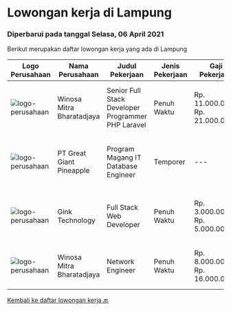 
  # Lowongan kerja di Lampung

  ### Diperbarui pada tanggal Selasa, 06 April 2021

  Berikut merupakan daftar lowongan kerja yang ada di Lampung

  |Logo Perusahaan | Nama Perusahaan | Judul Pekerjaan | Jenis Pekerjaan | Gaji Pekerjaan | Lokasi | Deskripsi | Tanggal diunggah | Pranala |
  | -------------- | --------------- | --------------- | --------- | --------- | -------------- | ------- | ----------- | ----------- |
  |![logo-perusahaan](https://image-service-cdn.seek.com.au/cd823704551af28e73a2059691a6e200c86b8a5f/ee4dce1061f3f616224767ad58cb2fc751b8d2dc)|Winosa Mitra Bharatadjaya|Senior Full Stack Developer Programmer PHP Laravel|Penuh Waktu|Rp. 11.000.000-Rp. 21.000.000|Lampung|Our office is based in Bandar Lampung and candidates are expected to move to Bandar Lampung. Successful candidates: Have at least 5 years of...|Senin, 05 April 2021|https://www.jobstreet.co.id/id/job/senior-full-stack-developer-programmer-php-laravel-3497570?token=0~9ad24e43-9f14-4f3c-a0c8-e75ef7ef8e23&sectionRank=1&jobId=jobstreet-id-job-3497570|
|![logo-perusahaan](https://image-service-cdn.seek.com.au/a9cfbe111d354fb1258d78b83041fd927add45ba/ee4dce1061f3f616224767ad58cb2fc751b8d2dc)|PT Great Giant Pineapple|Program Magang IT Database Engineer|Temporer|---|Lampung|Requirement : Knowledgeable in SQL Server Analysis, SQL Server Integration, SQL Server Reporting, and SQL Server Configuration Knowledgeable with SAP...|Selasa, 30 Maret 2021|https://www.jobstreet.co.id/id/job/program-magang-it-database-engineer-3493859?token=0~9ad24e43-9f14-4f3c-a0c8-e75ef7ef8e23&sectionRank=2&jobId=jobstreet-id-job-3493859|
|![logo-perusahaan](https://image-service-cdn.seek.com.au/19cf0e0e7b0528b2e2561e533760f077fc88ee54/ee4dce1061f3f616224767ad58cb2fc751b8d2dc)|Gink Technology|Full Stack Web Developer|Penuh Waktu|Rp. 3.000.000-Rp. 5.000.000|Bandar Lampung|Candidate must possess at least Bachelor's Degree in Engineering (Computer/Telecommunication), Computer Science/Information Technology, Computer...|Sabtu, 27 Maret 2021|https://www.jobstreet.co.id/id/job/full-stack-web-developer-3480230?token=0~9ad24e43-9f14-4f3c-a0c8-e75ef7ef8e23&sectionRank=3&jobId=jobstreet-id-job-3480230|
|![logo-perusahaan](https://image-service-cdn.seek.com.au/cd823704551af28e73a2059691a6e200c86b8a5f/ee4dce1061f3f616224767ad58cb2fc751b8d2dc)|Winosa Mitra Bharatadjaya|Network Engineer|Penuh Waktu|Rp. 8.000.000-Rp. 16.000.000|Lampung|For our international customer, we are looking for 2 network engineers to join our team.A Network Engineer’s primary objectives includes complex...|Rabu, 17 Maret 2021|https://www.jobstreet.co.id/id/job/network-engineer-3483113?token=0~9ad24e43-9f14-4f3c-a0c8-e75ef7ef8e23&sectionRank=4&jobId=jobstreet-id-job-3483113|


  [Kembali ke daftar lowongan kerja 🔙](../README.md#daftar-lowongan-kerja)
  
